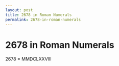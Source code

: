 ```yaml
---
layout: post
title: 2678 in Roman Numerals
permalink: 2678-in-roman-numerals
---
```


# 2678 in Roman Numerals

2678 = MMDCLXXVIII
